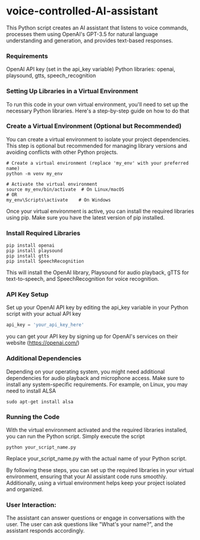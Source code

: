 # voice-controlled-AI-assistant
This Python script creates an AI assistant that listens to voice commands, processes them using OpenAI's GPT-3.5 for natural language understanding and generation, and provides text-based responses. 

### Requirements 
OpenAI API key (set in the api_key variable)
Python libraries: openai, playsound, gtts, speech_recognition

### Setting Up Libraries in a Virtual Environment
To run this code in your own virtual environment, you'll need to set up the necessary Python libraries. Here's a step-by-step guide on how to do that

### Create a Virtual Environment (Optional but Recommended)
You can create a virtual environment to isolate your project dependencies. This step is optional but recommended for managing library versions and avoiding conflicts with other Python projects.


```shell
# Create a virtual environment (replace 'my_env' with your preferred name)
python -m venv my_env

# Activate the virtual environment
source my_env/bin/activate  # On Linux/macOS
# OR
my_env\Scripts\activate    # On Windows
```
Once your virtual environment is active, you can install the required libraries using pip. Make sure you have the latest version of pip installed.

### Install Required Libraries

```shell
pip install openai
pip install playsound
pip install gtts
pip install SpeechRecognition
```
This will install the OpenAI library, Playsound for audio playback, gTTS for text-to-speech, and SpeechRecognition for voice recognition.

### API Key Setup
Set up your OpenAI API key by editing the api_key variable in your Python script with your actual API key
```python
api_key = 'your_api_key_here'
```
you can get your API key by signing up for OpenAI's services on their website (https://openai.com/)

### Additional Dependencies
Depending on your operating system, you might need additional dependencies for audio playback and microphone access. Make sure to install any system-specific requirements.
For example, on Linux, you may need to install ALSA
```shell
sudo apt-get install alsa
```
### Running the Code
With the virtual environment activated and the required libraries installed, you can run the Python script. Simply execute the script
```shell
python your_script_name.py
```
Replace your_script_name.py with the actual name of your Python script.

By following these steps, you can set up the required libraries in your virtual environment, ensuring that your AI assistant code runs smoothly. Additionally, using a virtual environment helps keep your project isolated and organized.

### User Interaction:
The assistant can answer questions or engage in conversations with the user.
The user can ask questions like "What's your name?", and the assistant responds accordingly.

